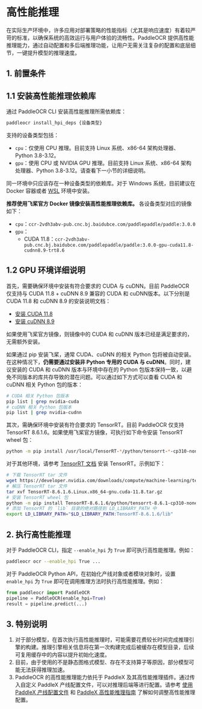 # 高性能推理

在实际生产环境中，许多应用对部署策略的性能指标（尤其是响应速度）有着较严苛的标准，以确保系统的高效运行与用户体验的流畅性。PaddleOCR 提供高性能推理能力，通过自动配置和多后端推理功能，让用户无需关注复杂的配置和底层细节，一键提升模型的推理速度。

## 1. 前置条件

## 1.1 安装高性能推理依赖库

通过 PaddleOCR CLI 安装高性能推理所需依赖库：

```bash
paddleocr install_hpi_deps {设备类型}
```

支持的设备类型包括：

- `cpu`：仅使用 CPU 推理。目前支持 Linux 系统、x86-64 架构处理器、Python 3.8-3.12。
- `gpu`：使用 CPU 或 NVIDIA GPU 推理。目前支持 Linux 系统、x86-64 架构处理器、Python 3.8-3.12。请查看下一小节的详细说明。

同一环境中只应该存在一种设备类型的依赖库。对于 Windows 系统，目前建议在 Docker 容器或者 [WSL](https://learn.microsoft.com/zh-cn/windows/wsl/install) 环境中安装。

**推荐使用飞桨官方 Docker 镜像安装高性能推理依赖库。** 各设备类型对应的镜像如下：

- `cpu`：`ccr-2vdh3abv-pub.cnc.bj.baidubce.com/paddlepaddle/paddle:3.0.0`
- `gpu`：
    - CUDA 11.8：`ccr-2vdh3abv-pub.cnc.bj.baidubce.com/paddlepaddle/paddle:3.0.0-gpu-cuda11.8-cudnn8.9-trt8.6`

## 1.2 GPU 环境详细说明

首先，需要确保环境中安装有符合要求的 CUDA 与 cuDNN。目前 PaddleOCR 仅支持与 CUDA 11.8 + cuDNN 8.9 兼容的 CUDA 和 cuDNN版本。以下分别是 CUDA 11.8 和 cuDNN 8.9 的安装说明文档：

- [安装 CUDA 11.8](https://developer.nvidia.com/cuda-11-8-0-download-archive)
- [安装 cuDNN 8.9](https://docs.nvidia.com/deeplearning/cudnn/archives/cudnn-890/install-guide/index.html)

如果使用飞桨官方镜像，则镜像中的 CUDA 和 cuDNN 版本已经是满足要求的，无需额外安装。

如果通过 pip 安装飞桨，通常 CUDA、cuDNN 的相关 Python 包将被自动安装。在这种情况下，**仍需要通过安装非 Python 专用的 CUDA 与 cuDNN**。同时，建议安装的 CUDA 和 cuDNN 版本与环境中存在的 Python 包版本保持一致，以避免不同版本的库共存导致的潜在问题。可以通过如下方式可以查看 CUDA 和 cuDNN 相关 Python 包的版本：

```bash
# CUDA 相关 Python 包版本
pip list | grep nvidia-cuda
# cuDNN 相关 Python 包版本
pip list | grep nvidia-cudnn
```

其次，需确保环境中安装有符合要求的 TensorRT。目前 PaddleOCR 仅支持 TensorRT 8.6.1.6。如果使用飞桨官方镜像，可执行如下命令安装 TensorRT wheel 包：

```bash
python -m pip install /usr/local/TensorRT-*/python/tensorrt-*-cp310-none-linux_x86_64.whl
```

对于其他环境，请参考 [TensorRT 文档](https://docs.nvidia.com/deeplearning/tensorrt/archives/index.html) 安装 TensorRT。示例如下：

```bash
# 下载 TensorRT tar 文件
wget https://developer.nvidia.com/downloads/compute/machine-learning/tensorrt/secure/8.6.1/tars/TensorRT-8.6.1.6.Linux.x86_64-gnu.cuda-11.8.tar.gz
# 解压 TensorRT tar 文件
tar xvf TensorRT-8.6.1.6.Linux.x86_64-gnu.cuda-11.8.tar.gz
# 安装 TensorRT wheel 包
python -m pip install TensorRT-8.6.1.6/python/tensorrt-8.6.1-cp310-none-linux_x86_64.whl
# 添加 TensorRT 的 `lib` 目录的绝对路径到 LD_LIBRARY_PATH 中
export LD_LIBRARY_PATH="$LD_LIBRARY_PATH:TensorRT-8.6.1.6/lib"
```

## 2. 执行高性能推理

对于 PaddleOCR CLI，指定 `--enable_hpi` 为 `True` 即可执行高性能推理。例如：

```bash
paddleocr ocr --enable_hpi True ...
```

对于 PaddleOCR Python API，在初始化产线对象或者模块对象时，设置 `enable_hpi` 为 `True` 即可在调用推理方法时执行高性能推理。例如：

```python
from paddleocr import PaddleOCR
pipeline = PaddleOCR(enable_hpi=True)
result = pipeline.predict(...)
```

## 3. 特别说明

1. 对于部分模型，在首次执行高性能推理时，可能需要花费较长时间完成推理引擎的构建。推理引擎相关信息将在第一次构建完成后被缓存在模型目录，后续可复用缓存中的内容以提升初始化速度。
2. 目前，由于使用的不是静态图格式模型、存在不支持算子等原因，部分模型可能无法获得推理加速。
3. PaddleOCR 的高性能推理能力依托于 PaddleX 及其高性能推理插件。通过传入自定义 PaddleX 产线配置文件，可以对推理后端等进行配置。请参考 [使用 PaddleX 产线配置文件](../paddleocr_and_paddlex.md#3-使用-paddlex-产线配置文件) 和 [PaddleX 高性能推理指南](https://paddlepaddle.github.io/PaddleX/3.0-rc1/pipeline_deploy/high_performance_inference.html#22) 了解如何调整高性能推理配置。
